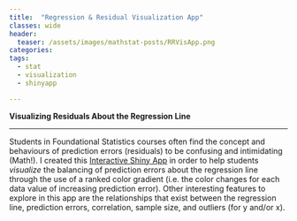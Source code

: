 ```yaml
---
title:  "Regression & Residual Visualization App"
classes: wide
header:
  teaser: /assets/images/mathstat-posts/RRVisApp.png
categories:
tags:
  - stat
  - visualization
  - shinyapp

---
```


**Visualizing Residuals About the Regression Line**

---

Students in Foundational Statistics courses often find the concept and behaviours of prediction errors (residuals) to be confusing and intimidating (Math!). I created this <a href="https://h550e6-wjonasreger.shinyapps.io/rrvisapp/" target="_blank">Interactive Shiny App</a> in order to help students *visualize* the balancing of prediction errors about the regression line through the use of a ranked color gradient (i.e. the color changes for each data value of increasing prediction error). Other interesting features to explore in this app are the relationships that exist between the regression line, prediction errors, correlation, sample size, and outliers (for y and/or x).